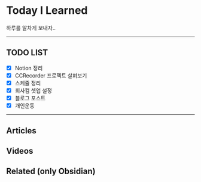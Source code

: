# Today I Learned
하루를 알차게 보내자..

---

## TODO LIST
- [x] Notion 정리
- [x] CCRecorder 프로젝트 살펴보기
- [x] 스케쥴 정리
- [x] 회사컴 셋업 설정
- [x] 블로그 포스트
- [x] 개인운동

---

## Articles

## Videos

## Related (only Obsidian)